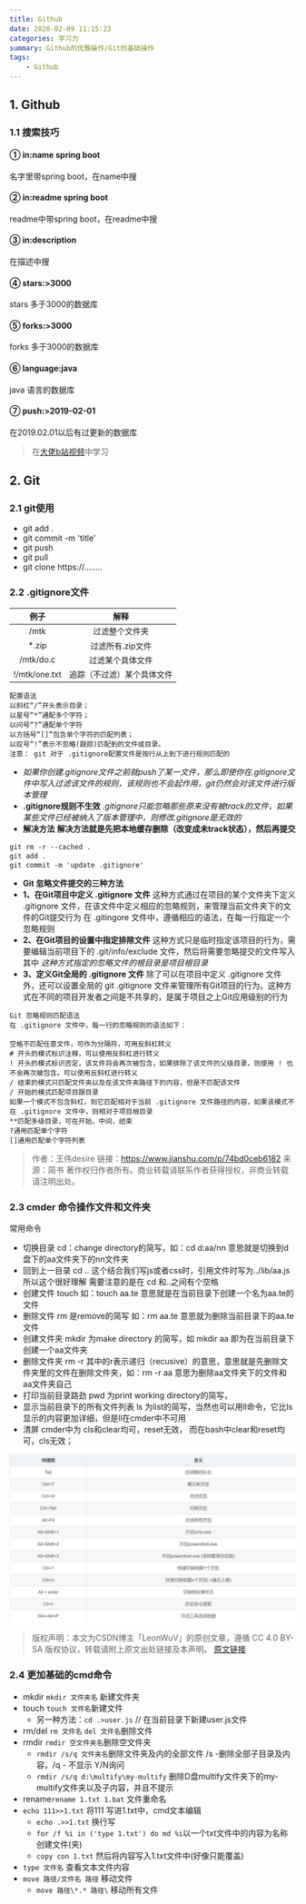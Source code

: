 ```yaml
---
title: Github
date: 2020-02-09 11:15:23
categories: 学习力
summary: Github的优雅操作/Git的基础操作
tags:
    - Github
---
```


## 1. Github

### 1.1 搜索技巧
#### ① in:name spring boot
名字里带spring boot，在name中搜

#### ② in:readme spring boot
readme中带spring boot，在readme中搜
#### ③ in:description
在描述中搜
#### ④ stars:>3000
stars 多于3000的数据库
#### ⑤ forks:>3000
forks 多于3000的数据库
#### ⑥ language:java
java 语言的数据库
#### ⑦ push:>2019-02-01
在2019.02.01以后有过更新的数据库
>在[大佬b站视频](https://www.bilibili.com/video/av75587104)中学习

## 2. Git
### 2.1 git使用
* git add .
* git commit -m 'title'
* git push 
* git pull
* git clone https://........

### 2.2 .gitignore文件

|例子|解释|
|:----:|:----:|
|/mtk |过滤整个文件夹|
|*.zip| 过滤所有.zip文件|
|/mtk/do.c| 过滤某个具体文件|
|!/mtk/one.txt| 追踪（不过滤）某个具体文件|

```
配置语法
以斜杠“/”开头表示目录；
以星号“*”通配多个字符；
以问号“?”通配单个字符
以方括号“[]”包含单个字符的匹配列表；
以叹号“!”表示不忽略(跟踪)匹配到的文件或目录。
注意： git 对于 .gitignore配置文件是按行从上到下进行规则匹配的
```

* *如果你创建.gitignore文件之前就push了某一文件，那么即使你在.gitignore文件中写入过滤该文件的规则，该规则也不会起作用，git仍然会对该文件进行版本管理*
* **.gitignore规则不生效**
*.gitignore只能忽略那些原来没有被track的文件，如果某些文件已经被纳入了版本管理中，则修改.gitignore是无效的*
* **解决方法**
**解决方法就是先把本地缓存删除（改变成未track状态），然后再提交**
```
git rm -r --cached .
git add .
git commit -m 'update .gitignore'
```

* **Git 忽略文件提交的三种方法**
* **1、在Git项目中定义 .gitignore 文件**
这种方式通过在项目的某个文件夹下定义 .gitignore 文件，在该文件中定义相应的忽略规则，来管理当前文件夹下的文件的Git提交行为
在 .gitingore 文件中，遵循相应的语法，在每一行指定一个忽略规则
* **2、在Git项目的设置中指定排除文件**
这种方式只是临时指定该项目的行为，需要编辑当前项目下的 .git/info/exclude 文件，然后将需要忽略提交的文件写入其中
 *这种方式指定的忽略文件的根目录是项目根目录*
* **3、定义Git全局的 .gitignore 文件**
除了可以在项目中定义 .gitignore 文件外，还可以设置全局的 git .gitignore 文件来管理所有Git项目的行为。这种方式在不同的项目开发者之间是不共享的，是属于项目之上Git应用级别的行为

```
Git 忽略规则匹配语法
在 .gitignore 文件中，每一行的忽略规则的语法如下：

空格不匹配任意文件，可作为分隔符，可用反斜杠转义
# 开头的模式标识注释，可以使用反斜杠进行转义
! 开头的模式标识否定，该文件将会再次被包含，如果排除了该文件的父级目录，则使用 ! 也不会再次被包含。可以使用反斜杠进行转义
/ 结束的模式只匹配文件夹以及在该文件夹路径下的内容，但是不匹配该文件
/ 开始的模式匹配项目跟目录
如果一个模式不包含斜杠，则它匹配相对于当前 .gitignore 文件路径的内容，如果该模式不在 .gitignore 文件中，则相对于项目根目录
**匹配多级目录，可在开始，中间，结束
?通用匹配单个字符
[]通用匹配单个字符列表
```


>作者：王伟desire
    链接：https://www.jianshu.com/p/74bd0ceb6182
    来源：简书
    著作权归作者所有。商业转载请联系作者获得授权，非商业转载请注明出处。


### 2.3 cmder 命令操作文件和文件夹
常用命令
* 切换目录 cd：change directory的简写，如：cd d:aa/nn 意思就是切换到d盘下的aa文件夹下的nn文件夹
* 回到上一目录 cd .. 这个结合我们写js或者css时，引用文件时写为../lib/aa.js 所以这个很好理解 需要注意的是在 cd 和..之间有个空格
* 创建文件 touch 如：touch aa.te 意思就是在当前目录下创建一个名为aa.te的文件
* 删除文件 rm 是remove的简写 如：rm aa.te 意思就为删除当前目录下的aa.te文件
* 创建文件夹 mkdir 为make directory 的简写，如 mkdir aa 即为在当前目录下创建一个aa文件夹
* 删除文件夹 rm -r 其中的r表示递归（recusive）的意思，意思就是先删除文件夹里的文件在删除文件夹，如：rm -r aa 意思为删除aa文件夹下的文件和aa文件夹自己
* 打印当前目录路劲 pwd 为print working directory的简写，
* 显示当前目录下的所有文件列表 ls 为list的简写，当然也可以用ll命令，它比ls显示的内容更加详细，但是ll在cmder中不可用
* 清屏 cmder中为 cls和clear均可，reset无效， 而在bash中clear和reset均可，cls无效；

![cmder](/img/cmder.png)
>版权声明：本文为CSDN博主「LeonWuV」的原创文章，遵循 CC 4.0 BY-SA 版权协议，转载请附上原文出处链接及本声明。
>[原文链接](https://blog.csdn.net/wxl1555/article/details/79887591)


### 2.4 更加基础的cmd命令
* mkdir `mkdir 文件夹名`  新建文件夹
* touch `touch 文件名`新建文件
  * 另一种方法：`cd .>user.js` // 在当前目录下新建user.js文件
* rm/del `rm 文件名`    `del 文件名`删除文件
* rmdir `rmdir 空文件夹名`删除空文件夹
  * `rmdir /s/q 文件夹名`删除文件夹及内的全部文件     /s -删除全部子目录及内容，/q - 不显示 Y/N询问
  * `rmdir /s/q d:\multify\my-multify`    删除D盘multify文件夹下的my-multify文件夹以及子内容，并且不提示
* rename`rename 1.txt 1.bat`   文件重命名
* `echo 111>>1.txt` 将111 写进1.txt中，cmd文本编辑
  * `echo .>>1.txt` 换行写
  * `for /f %i in ('type 1.txt') do md %i`以一个txt文件中的内容为名称创建文件(夹)
  * `copy con 1.txt` 然后将内容写入1.txt文件中(好像只能覆盖)
* `type 文件名` 查看文本文件内容
* `move 路径/文件名 路径` 移动文件
  * `move 路径\*.* 路径\` 移动所有文件